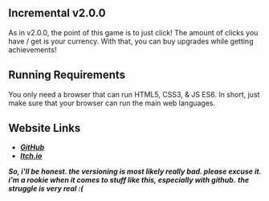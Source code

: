 ## Incremental v2.0.0
As in v2.0.0, the point of this game is to just click! The amount of clicks you have / get is your currency.
With that, you can buy upgrades while getting achievements!

## Running Requirements
You only need a browser that can run HTML5, CSS3, & JS ES6. In short, just make sure that your browser can run the main web languages.  

## Website Links
- [**_GitHub_**](https://xdconfirm.github.io/Incremental-v2.0.0/)
- [**_Itch.io_**](https://xdconfirmed.itch.io/incrementalv1-4-2)

**_So, i'll be honest. the versioning is most likely really bad. please excuse it. i'm a rookie when it comes to stuff like this, especially with github._**
**_the struggle is very real :(_**
